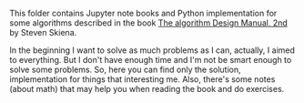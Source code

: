This folder contains Jupyter note books and Python implementation for
some algorithms described in the book [The algorithm Design Manual,
2nd](http://www.algorist.com/) by Steven Skiena.

In the beginning I want to solve as much problems as I can, actually, I
aimed to everything. But I don't have enough time and I'm not be smart
enough to solve some problems. So, here you can find only the solution,
implementation for things that interesting me. Also, there's some notes
(about math) that may help you when reading the book and do exercises.
